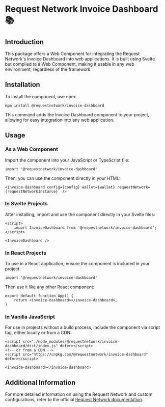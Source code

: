 # Request Network Invoice Dashboard 📚

## Introduction

This package offers a Web Component for integrating the Request Network's Invoice Dashboard into web applications. It is built using Svelte but compiled to a Web Component, making it usable in any web environment, regardless of the framework

## Installation

To install the component, use npm:

```console
npm install @requestnetwork/invoice-dashboard
```

This command adds the Invoice Dashboard component to your project, allowing for easy integration into any web application.

## Usage

### As a Web Component

Import the component into your JavaScript or TypeScript file:

`import '@requestnetwork/invoice-dashboard'`

Then, you can use the component directly in your HTML:

```console
<invoice-dashboard config={config} wallet={wallet} requestNetwork={requestNetworkInstance}  />
```

### In Svelte Projects

After installing, import and use the component directly in your Svelte files:

```console
<script>
    import InvoiceDashboard from '@requestnetwork/invoice-dashboard';
</script>

<InvoiceDashboard />
```

### In React Projects

To use in a React application, ensure the component is included in your project:

`import '@requestnetwork/invoice-dashboard'`

Then use it like any other React component:

```console
export default function App() {
    return <invoice-dashboard></invoice-dashboard>;
}
```

### In Vanilla JavaScript

For use in projects without a build process, include the component via script tag, either locally or from a CDN:

```console
<script src="./node_modules/@requestnetwork/invoice-dashboard/dist/index.js" defer></script>
<!-- or from a CDN -->
<script src="https://unpkg.com/@requestnetwork/invoice-dashboard" defer></script>

<invoice-dashboard></invoice-dashboard>
```

## Additional Information

For more detailed information on using the Request Network and custom configurations, refer to the official [Request Network documentation](https://docs.request.network/).
